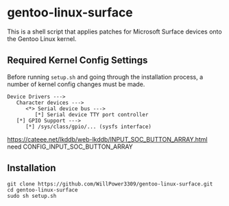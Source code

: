 # gentoo-linux-surface
This is a shell script that applies patches for Microsoft Surface devices onto the Gentoo Linux kernel.

## Required Kernel Config Settings
Before running `setup.sh` and going through the installation process, a number of kernel config changes must be made.

```
Device Drivers --->
   Character devices --->
      <*> Serial device bus --->
         [*] Serial device TTY port controller
   [*] GPIO Support --->
      [*] /sys/class/gpio/... (sysfs interface)
```

https://cateee.net/lkddb/web-lkddb/INPUT_SOC_BUTTON_ARRAY.html
need CONFIG_INPUT_SOC_BUTTON_ARRAY

## Installation

```
git clone https://github.com/WillPower3309/gentoo-linux-surface.git
cd gentoo-linux-surface
sudo sh setup.sh
```
